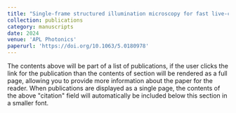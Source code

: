 ```yaml
---
title: "Single-frame structured illumination microscopy for fast live-cell imaging"
collection: publications
category: manuscripts
date: 2024
venue: 'APL Photonics'
paperurl: 'https://doi.org/10.1063/5.0180978'
---
```


The contents above will be part of a list of publications, if the user clicks the link for the publication than the contents of section will be rendered as a full page, allowing you to provide more information about the paper for the reader. When publications are displayed as a single page, the contents of the above "citation" field will automatically be included below this section in a smaller font.
